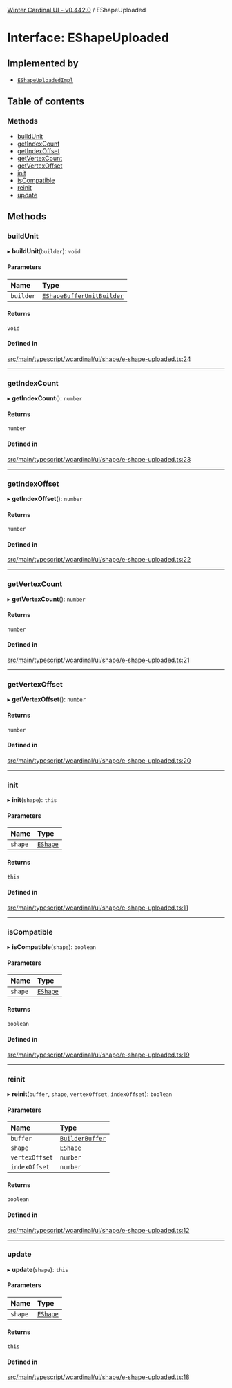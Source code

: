 [Winter Cardinal UI - v0.442.0](../index.md) / EShapeUploaded

# Interface: EShapeUploaded

## Implemented by

- [`EShapeUploadedImpl`](../classes/EShapeUploadedImpl.md)

## Table of contents

### Methods

- [buildUnit](EShapeUploaded.md#buildunit)
- [getIndexCount](EShapeUploaded.md#getindexcount)
- [getIndexOffset](EShapeUploaded.md#getindexoffset)
- [getVertexCount](EShapeUploaded.md#getvertexcount)
- [getVertexOffset](EShapeUploaded.md#getvertexoffset)
- [init](EShapeUploaded.md#init)
- [isCompatible](EShapeUploaded.md#iscompatible)
- [reinit](EShapeUploaded.md#reinit)
- [update](EShapeUploaded.md#update)

## Methods

### buildUnit

▸ **buildUnit**(`builder`): `void`

#### Parameters

| Name | Type |
| :------ | :------ |
| `builder` | [`EShapeBufferUnitBuilder`](../classes/EShapeBufferUnitBuilder.md) |

#### Returns

`void`

#### Defined in

[src/main/typescript/wcardinal/ui/shape/e-shape-uploaded.ts:24](https://github.com/winter-cardinal/winter-cardinal-ui/blob/v0.442.0/src/main/typescript/wcardinal/ui/shape/e-shape-uploaded.ts#L24)

___

### getIndexCount

▸ **getIndexCount**(): `number`

#### Returns

`number`

#### Defined in

[src/main/typescript/wcardinal/ui/shape/e-shape-uploaded.ts:23](https://github.com/winter-cardinal/winter-cardinal-ui/blob/v0.442.0/src/main/typescript/wcardinal/ui/shape/e-shape-uploaded.ts#L23)

___

### getIndexOffset

▸ **getIndexOffset**(): `number`

#### Returns

`number`

#### Defined in

[src/main/typescript/wcardinal/ui/shape/e-shape-uploaded.ts:22](https://github.com/winter-cardinal/winter-cardinal-ui/blob/v0.442.0/src/main/typescript/wcardinal/ui/shape/e-shape-uploaded.ts#L22)

___

### getVertexCount

▸ **getVertexCount**(): `number`

#### Returns

`number`

#### Defined in

[src/main/typescript/wcardinal/ui/shape/e-shape-uploaded.ts:21](https://github.com/winter-cardinal/winter-cardinal-ui/blob/v0.442.0/src/main/typescript/wcardinal/ui/shape/e-shape-uploaded.ts#L21)

___

### getVertexOffset

▸ **getVertexOffset**(): `number`

#### Returns

`number`

#### Defined in

[src/main/typescript/wcardinal/ui/shape/e-shape-uploaded.ts:20](https://github.com/winter-cardinal/winter-cardinal-ui/blob/v0.442.0/src/main/typescript/wcardinal/ui/shape/e-shape-uploaded.ts#L20)

___

### init

▸ **init**(`shape`): `this`

#### Parameters

| Name | Type |
| :------ | :------ |
| `shape` | [`EShape`](EShape.md) |

#### Returns

`this`

#### Defined in

[src/main/typescript/wcardinal/ui/shape/e-shape-uploaded.ts:11](https://github.com/winter-cardinal/winter-cardinal-ui/blob/v0.442.0/src/main/typescript/wcardinal/ui/shape/e-shape-uploaded.ts#L11)

___

### isCompatible

▸ **isCompatible**(`shape`): `boolean`

#### Parameters

| Name | Type |
| :------ | :------ |
| `shape` | [`EShape`](EShape.md) |

#### Returns

`boolean`

#### Defined in

[src/main/typescript/wcardinal/ui/shape/e-shape-uploaded.ts:19](https://github.com/winter-cardinal/winter-cardinal-ui/blob/v0.442.0/src/main/typescript/wcardinal/ui/shape/e-shape-uploaded.ts#L19)

___

### reinit

▸ **reinit**(`buffer`, `shape`, `vertexOffset`, `indexOffset`): `boolean`

#### Parameters

| Name | Type |
| :------ | :------ |
| `buffer` | [`BuilderBuffer`](BuilderBuffer.md) |
| `shape` | [`EShape`](EShape.md) |
| `vertexOffset` | `number` |
| `indexOffset` | `number` |

#### Returns

`boolean`

#### Defined in

[src/main/typescript/wcardinal/ui/shape/e-shape-uploaded.ts:12](https://github.com/winter-cardinal/winter-cardinal-ui/blob/v0.442.0/src/main/typescript/wcardinal/ui/shape/e-shape-uploaded.ts#L12)

___

### update

▸ **update**(`shape`): `this`

#### Parameters

| Name | Type |
| :------ | :------ |
| `shape` | [`EShape`](EShape.md) |

#### Returns

`this`

#### Defined in

[src/main/typescript/wcardinal/ui/shape/e-shape-uploaded.ts:18](https://github.com/winter-cardinal/winter-cardinal-ui/blob/v0.442.0/src/main/typescript/wcardinal/ui/shape/e-shape-uploaded.ts#L18)
